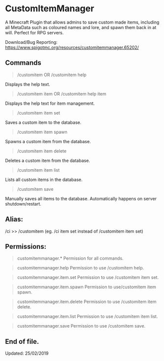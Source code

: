 # CustomItemManager
A Minecraft Plugin that allows admins to save custom made items, including all MetaData such as coloured names and lore, 
and spawn them back in at will.
Perfect for RPG servers.

Download/Bug Reporting: https://www.spigotmc.org/resources/customitemmanager.65202/

## Commands

> /customitem OR /customitem help <commandname>

Displays the help text.

> /customitem item OR /customitem help item

Displays the help text for item management.

> /customitem item set <id>

Saves a custom item to the database.

> /customitem item spawn <id>

Spawns a custom item from the database.

> /customitem item delete <id>

Deletes a custom item from the database.

> /customitem item list

Lists all custom items in the database.

> /customitem save

Manually saves all items to the database. Automatically happens on server shutdown/restart.

## Alias: 
/ci >> /customitem (eg. /ci item set instead of /customitem item set)

## Permissions:

> customitemmanager.*
Permission for all commands.

> customitemmanager.help
Permission to use /customitem help.

> customitemmanager.item.set
Permission to use /customitem item set.

> customitemmanager.item.spawn
Permission to use/customitem item spawn.

> customitemmanager.item.delete
Permission to use /customitem item delete.

> customitemmanager.item.list
Permission to use /customitem item list.

> customitemmanager.save
Permission to use /customitem save.

## End of file.
Updated: 25/02/2019
